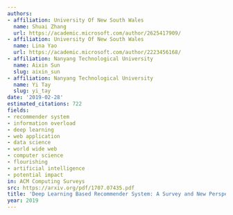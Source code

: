 ```yaml
---
authors:
- affiliation: University Of New South Wales
  name: Shuai Zhang
  url: https://academic.microsoft.com/author/2625417909/
- affiliation: University Of New South Wales
  name: Lina Yao
  url: https://academic.microsoft.com/author/2223456168/
- affiliation: Nanyang Technological University
  name: Aixin Sun
  slug: aixin_sun
- affiliation: Nanyang Technological University
  name: Yi Tay
  slug: yi_tay
date: '2019-02-28'
estimated_citations: 722
fields:
- recommender system
- information overload
- deep learning
- web application
- data science
- world wide web
- computer science
- flourishing
- artificial intelligence
- potential impact
in: ACM Computing Surveys
src: https://arxiv.org/pdf/1707.07435.pdf
title: 'Deep Learning Based Recommender System: A Survey and New Perspectives'
year: 2019
---
```

